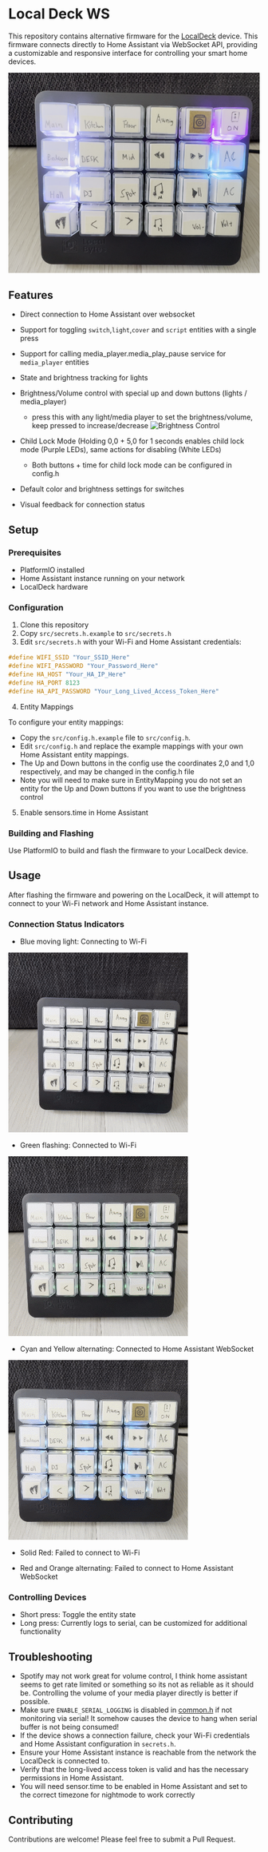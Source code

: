 # Local Deck WS

This repository contains alternative firmware for the [LocalDeck](https://www.mylocalbytes.com/products/localdeck) device. This firmware connects directly to Home Assistant via WebSocket API, providing a customizable and responsive interface for controlling your smart home devices.

![Normal](images/normal.png)


## Features

- Direct connection to Home Assistant over websocket
- Support for toggling `switch`,`light`,`cover` and `script` entities with a single press
- Support for calling media_player.media_play_pause service for `media_player` entities
- State and brightness tracking for lights
- Brightness/Volume control with special up and down buttons (lights / media_player)
    - press this with any light/media player to set the brightness/volume, keep pressed to increase/decrease
![Brightness Control](images/brightness.gif)
- Child Lock Mode (Holding 0,0 + 5,0 for 1 seconds enables child lock mode (Purple LEDs), same actions for disabling (White LEDs)
    - Both buttons + time for child lock mode can be configured in config.h


- Default color and brightness settings for switches
- Visual feedback for connection status

## Setup

### Prerequisites

- PlatformIO installed
- Home Assistant instance running on your network
- LocalDeck hardware

### Configuration

1. Clone this repository
2. Copy `src/secrets.h.example` to `src/secrets.h`
3. Edit `src/secrets.h` with your Wi-Fi and Home Assistant credentials:

```cpp
#define WIFI_SSID "Your_SSID_Here"
#define WIFI_PASSWORD "Your_Password_Here"
#define HA_HOST "Your_HA_IP_Here"
#define HA_PORT 8123
#define HA_API_PASSWORD "Your_Long_Lived_Access_Token_Here"
```

4. Entity Mappings

To configure your entity mappings:

- Copy the `src/config.h.example` file to `src/config.h`.
- Edit `src/config.h` and replace the example mappings with your own Home Assistant entity mappings.
- The Up and Down buttons in the config use the coordinates 2,0 and 1,0 respectively, and may be changed in the config.h file
- Note you will need to make sure in EntityMapping you do not set an entity for the Up and Down buttons if you want to use the brightness control

5. Enable sensors.time in Home Assistant

### Building and Flashing

Use PlatformIO to build and flash the firmware to your LocalDeck device.

## Usage

After flashing the firmware and powering on the LocalDeck, it will attempt to connect to your Wi-Fi network and Home Assistant instance.

### Connection Status Indicators

- Blue moving light: Connecting to Wi-Fi

![WiFi Connecting](images/wificonnecting.gif)

- Green flashing: Connected to Wi-Fi

![WiFi Connected](images/wificonnected.gif)

- Cyan and Yellow alternating: Connected to Home Assistant WebSocket

![WiFi Connected](images/wsconnected.gif)


- Solid Red: Failed to connect to Wi-Fi


- Red and Orange alternating: Failed to connect to Home Assistant WebSocket

### Controlling Devices

- Short press: Toggle the entity state
- Long press: Currently logs to serial, can be customized for additional functionality

## Troubleshooting

- Spotify may not work great for volume control, I think home assistant seems to get rate limited or something so its not as reliable as it should be. Controlling the volume of your media player directly is better if possible. 
- Make sure `ENABLE_SERIAL_LOGGING` is disabled in [common.h](common.h) if not monitoring via serial! It somehow causes the device to hang when serial buffer is not being consumed!
- If the device shows a connection failure, check your Wi-Fi credentials and Home Assistant configuration in `secrets.h`.
- Ensure your Home Assistant instance is reachable from the network the LocalDeck is connected to.
- Verify that the long-lived access token is valid and has the necessary permissions in Home Assistant.
- You will need sensor.time to be enabled in Home Assistant and set to the correct timezone for nightmode to work correctly

## Contributing

Contributions are welcome! Please feel free to submit a Pull Request.

